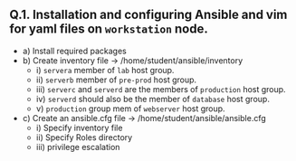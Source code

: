 ## Q.1. Installation and configuring Ansible and vim for yaml files on `workstation` node. 
- a)	Install required packages
- b)	Create inventory file -> /home/student/ansible/inventory
	- i)	`servera` member of `lab` host group.
	- ii)	`serverb` member of `pre-prod` host group.
	- iii)	`serverc` and `serverd` are the members of `production` host group.
	- iv)	`serverd` should also be the member of `database` host group.
	- v)	`production` group mem of `webserver` host group.
- c)	Create an ansible.cfg file -> /home/student/ansible/ansible.cfg
	- i)	Specify inventory file 
	- ii)	Specify Roles directory
	- iii)	privilege escalation
